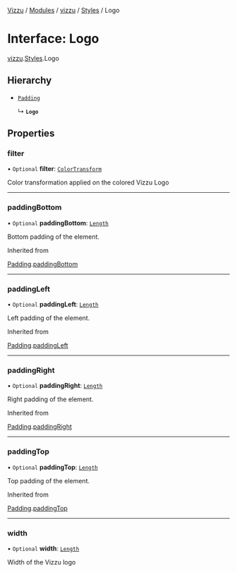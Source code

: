 [Vizzu](../README.md) / [Modules](../modules.md) / [vizzu](../modules/vizzu.md)
/ [Styles](../modules/vizzu.Styles.md) / Logo

# Interface: Logo

[vizzu](../modules/vizzu.md).[Styles](../modules/vizzu.Styles.md).Logo

## Hierarchy

- [`Padding`](vizzu.Styles.Padding.md)

  ↳ **`Logo`**

## Properties

### filter

• `Optional` **filter**:
[`ColorTransform`](../modules/vizzu.Styles.md#colortransform)

Color transformation applied on the colored Vizzu Logo

______________________________________________________________________

### paddingBottom

• `Optional` **paddingBottom**: [`Length`](../modules/vizzu.Styles.md#length)

Bottom padding of the element.

Inherited from

[Padding](vizzu.Styles.Padding.md).[paddingBottom](vizzu.Styles.Padding.md#paddingbottom)

______________________________________________________________________

### paddingLeft

• `Optional` **paddingLeft**: [`Length`](../modules/vizzu.Styles.md#length)

Left padding of the element.

Inherited from

[Padding](vizzu.Styles.Padding.md).[paddingLeft](vizzu.Styles.Padding.md#paddingleft)

______________________________________________________________________

### paddingRight

• `Optional` **paddingRight**: [`Length`](../modules/vizzu.Styles.md#length)

Right padding of the element.

Inherited from

[Padding](vizzu.Styles.Padding.md).[paddingRight](vizzu.Styles.Padding.md#paddingright)

______________________________________________________________________

### paddingTop

• `Optional` **paddingTop**: [`Length`](../modules/vizzu.Styles.md#length)

Top padding of the element.

Inherited from

[Padding](vizzu.Styles.Padding.md).[paddingTop](vizzu.Styles.Padding.md#paddingtop)

______________________________________________________________________

### width

• `Optional` **width**: [`Length`](../modules/vizzu.Styles.md#length)

Width of the Vizzu logo
